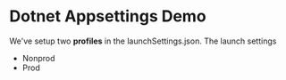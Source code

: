 # Dotnet Appsettings Demo

We've setup two **profiles** in the launchSettings.json. The launch settings 
* Nonprod
* Prod